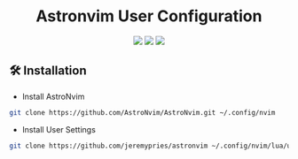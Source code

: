 <h1 align="center">Astronvim User Configuration</h1>

<div align="center">
<img src="https://img.shields.io/github/last-commit/jeremypries/astronvim-user?style=for-the-badge&logo=github&color=a6da95&logoColor=D9E0EE&labelColor=302D41"/>
<img src="https://img.shields.io/github/repo-size/jeremypries/astronvim-user?style=for-the-badge&logo=dropbox&color=7dc4e4&logoColor=D9E0EE&labelColor=302D41"/>
<img src="https://img.shields.io/github/license/jeremypries/astronvim-user?style=for-the-badge&logo=powerpages&color=cba6f7&logoColor=D9E0EE&labelColor=302D41"/>
</div>

## 🛠 Installation

- Install AstroNvim

```sh
git clone https://github.com/AstroNvim/AstroNvim.git ~/.config/nvim
```

- Install User Settings

```sh
git clone https://github.com/jeremypries/astronvim ~/.config/nvim/lua/user
```
